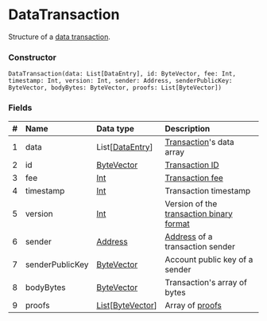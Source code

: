 # DataTransaction

Structure of a [data transaction](/blockchain/transaction-type/data-transaction.md).

### Constructor

``` ride
DataTransaction(data: List[DataEntry], id: ByteVector, fee: Int, timestamp: Int, version: Int, sender: Address, senderPublicKey: ByteVector, bodyBytes: ByteVector, proofs: List[ByteVector])
```

### Fields

| # | Name | Data type | Description |
| :--- | :--- | :--- | :--- |
| 1 | data | List[[DataEntry](/ride/structures/common-structures/data-entry.md)] | [Transaction](/blockchain/transaction.md)'s data array |
| 2 | id | [ByteVector](/ride/data-types/byte-vector.md) | [Transaction ID](/blockchain/transaction/transaction-id.md) |
| 3 | fee | [Int](/ride/data-types/int.md) | [Transaction fee](/blockchain/transaction-fee.md) |
| 4 | timestamp | [Int](/ride/data-types/int.md) | Transaction timestamp |
| 5 | version | [Int](/ride/data-types/int.md) | Version of the [transaction binary format](/blockchain/binary-format/transaction-binary-format.md) |
| 6 | sender | [Address](/ride/structures/common-structures/address.md) | [Address](/blockchain/address.md) of a transaction sender |
| 7 | senderPublicKey | [ByteVector](/ride/data-types/byte-vector.md) | Account public key of a sender |
| 8 | bodyBytes | [ByteVector](/ride/data-types/byte-vector.md) | Transaction's array of bytes |
| 9 | proofs | [List](/ride/data-types/list.md)[[ByteVector](/ride/data-types/byte-vector.md)] | Array of [proofs](/blockchain/transaction-proof.md) |
